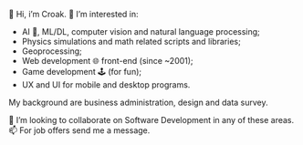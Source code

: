 👋 Hi, i’m Croak. 💞️ I’m interested in:

- AI 🤖, ML/DL, computer vision and natural language processing;
- Physics simulations and math related scripts and libraries;
- Geoprocessing;
- Web development 🌐 front-end (since ~2001);
- Game development 🕹️ (for fun);
- UX and UI for mobile and desktop programs.

My background are business administration, design and data survey.

👀 I’m looking to collaborate on Software Development in any of these areas. 📫 For job offers send me a message.
